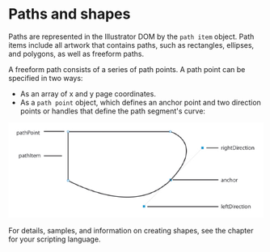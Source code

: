 # Paths and shapes

Paths are represented in the Illustrator DOM by the `path item` object. Path items include all artwork that contains paths, such as rectangles, ellipses, and polygons, as well as freeform paths.

A freeform path consists of a series of path points. A path point can be specified in two ways:

- As an array of x and y page coordinates.
- As a `path point` object, which defines an anchor point and two direction points or handles that define the path segment's curve:

![Path Point Object](_static/pathPointObject.jpg)

For details, samples, and information on creating shapes, see the chapter for your scripting language.
